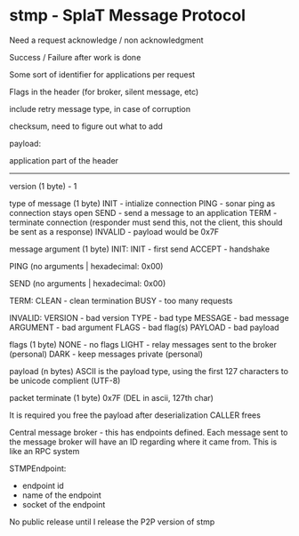 # stmp - SplaT Message Protocol

Need a request acknowledge / non acknowledgment

Success / Failure after work is done

Some sort of identifier for applications per request

Flags in the header (for broker, silent message, etc)

include retry message type, in case of corruption

checksum, need to figure out what to add

payload:

application part of the header

---

version (1 byte) - 1

type of message (1 byte)
INIT - intialize connection
PING - sonar ping as connection stays open
SEND - send a message to an application
TERM - terminate connection (responder must send this, not the client, this should be sent as a response)
INVALID - payload would be 0x7F

message argument (1 byte)
INIT:
INIT - first send
ACCEPT - handshake

PING (no arguments | hexadecimal: 0x00)

SEND (no arguments | hexadecimal: 0x00)

TERM:
CLEAN - clean termination
BUSY - too many requests

INVALID:
VERSION - bad version
TYPE - bad type
MESSAGE - bad message
ARGUMENT - bad argument
FLAGS - bad flag(s)
PAYLOAD - bad payload

flags (1 byte)
NONE - no flags
LIGHT - relay messages sent to the broker (personal)
DARK - keep messages private (personal)

payload (n bytes)
ASCII is the payload type, using the first 127 characters to be unicode complient (UTF-8)

packet terminate (1 byte) 0x7F (DEL in ascii, 127th char)


It is required you free the payload after deserialization
CALLER frees


Central message broker - this has endpoints defined. Each message sent to the message
broker will have an ID regarding where it came from. This is like an RPC system

STMPEndpoint:
- endpoint id
- name of the endpoint
- socket of the endpoint


No public release until I release the P2P version of stmp


